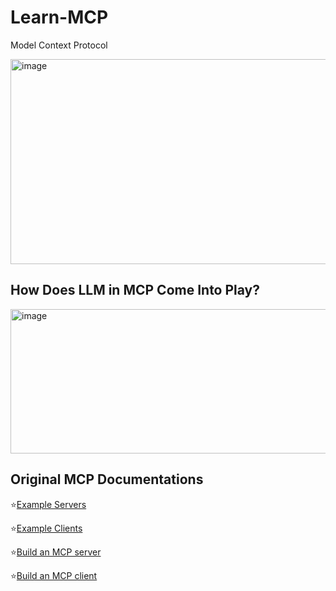 # Learn-MCP
Model Context Protocol

<img width="840" height="328" alt="image" src="https://github.com/user-attachments/assets/6c255dff-ce7b-4f9e-abe3-21fb2aa1caee" />

## How Does LLM in MCP Come Into Play?

<img width="1102" height="231" alt="image" src="https://github.com/user-attachments/assets/78709a5f-8f6f-4324-929d-11b47c54e524" />

## Original MCP Documentations

⭐[Example Servers](https://modelcontextprotocol.io/examples)

⭐[Example Clients](https://modelcontextprotocol.io/clients)

⭐[Build an MCP server](https://modelcontextprotocol.io/docs/develop/build-server)

⭐[Build an MCP client](https://modelcontextprotocol.io/docs/develop/build-client)
